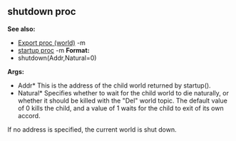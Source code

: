 ## shutdown proc
**See also:**
*   [Export proc (world)](/ref/world/proc/Export.md) -m
*   [startup proc](/ref/proc/startup.md) -m<!-- -->
**Format:**
*   shutdown(Addr,Natural=0)
<!-- -->
**Args:**
*   Addr* This is the address of the child world returned by startup().
*   Natural* Specifies whether to wait for the child world to die
    naturally, or whether it should be killed with the \"Del\" world
    topic. The default value of 0 kills the child, and a value of 1
    waits for the child to exit of its own accord.


If no address is specified, the current world is shut down.